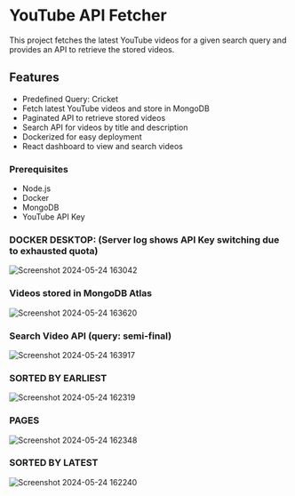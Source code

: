 # YouTube API Fetcher

This project fetches the latest YouTube videos for a given search query and provides an API to retrieve the stored videos.


## Features
- Predefined Query: Cricket
- Fetch latest YouTube videos and store in MongoDB
- Paginated API to retrieve stored videos
- Search API for videos by title and description
- Dockerized for easy deployment
- React dashboard to view and search videos

### Prerequisites

- Node.js
- Docker
- MongoDB
- YouTube API Key

### DOCKER DESKTOP: (Server log shows API Key switching due to exhausted quota)
![Screenshot 2024-05-24 163042](https://github.com/mandar-rane/ezpedal-assignment/assets/98955924/9ce71466-2954-4bb5-8668-c4db292d3ef6)

### Videos stored in MongoDB Atlas
![Screenshot 2024-05-24 163620](https://github.com/mandar-rane/ezpedal-assignment/assets/98955924/8494ab68-1348-46af-be67-7a5693220b27)

### Search Video API (query: semi-final)
![Screenshot 2024-05-24 163917](https://github.com/mandar-rane/ezpedal-assignment/assets/98955924/0075df13-b6fd-415e-aa36-cc7f18fa8e63)

### SORTED BY EARLIEST
![Screenshot 2024-05-24 162319](https://github.com/mandar-rane/ezpedal-assignment/assets/98955924/f5e3232d-7671-4cf9-8cbd-62fe5e25f09e)

### PAGES
![Screenshot 2024-05-24 162348](https://github.com/mandar-rane/ezpedal-assignment/assets/98955924/a548952e-79e6-4ffe-9023-c7c7e4b88678)

### SORTED BY LATEST
![Screenshot 2024-05-24 162240](https://github.com/mandar-rane/ezpedal-assignment/assets/98955924/f4d3d0a0-0cdc-41ec-990a-44ae232fea5e)
